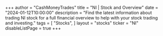 +++
author = "CashMoneyTrades"
title = "NI | Stock and Overview"
date = "2024-01-12T10:00:00"
description = "Find the latest information about trading NI stock for a full financial overview to help with your stock trading and investing."
tags = [
   "Stocks",
]
layout = "stocks"
ticker = "NI"
disableListPage = true
+++
